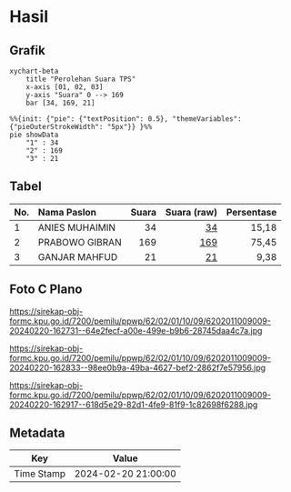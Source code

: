# Hasil

## Grafik

```mermaid
xychart-beta
    title "Perolehan Suara TPS"
    x-axis [01, 02, 03]
    y-axis "Suara" 0 --> 169
    bar [34, 169, 21]
```

```mermaid
%%{init: {"pie": {"textPosition": 0.5}, "themeVariables": {"pieOuterStrokeWidth": "5px"}} }%%
pie showData
    "1" : 34
    "2" : 169
    "3" : 21
```

## Tabel

| No. | Nama Paslon    | Suara | Suara (raw) | Persentase |
|:--- |:-------------- | -----:| -----------:| ----------:|
| 1   | ANIES MUHAIMIN | 34    | [34][p-1]   | 15,18      |
| 2   | PRABOWO GIBRAN | 169   | [169][p-2]  | 75,45      |
| 3   | GANJAR MAHFUD  | 21    | [21][p-3]   | 9,38       |


[p-1]: https://github.com/gigit-pemilu/pemilu-2024-62-kalimantan-tengah/blob/main/pilpres/hitung-suara/sub/62-kalimantan-tengah/sub/02-kotawaringin-timur/sub/01-kota-besi/sub/1009-kota-besi-hulu/sub/009-tps/sub/paslon-1.txt
[p-2]: https://github.com/gigit-pemilu/pemilu-2024-62-kalimantan-tengah/blob/main/pilpres/hitung-suara/sub/62-kalimantan-tengah/sub/02-kotawaringin-timur/sub/01-kota-besi/sub/1009-kota-besi-hulu/sub/009-tps/sub/paslon-2.txt
[p-3]: https://github.com/gigit-pemilu/pemilu-2024-62-kalimantan-tengah/blob/main/pilpres/hitung-suara/sub/62-kalimantan-tengah/sub/02-kotawaringin-timur/sub/01-kota-besi/sub/1009-kota-besi-hulu/sub/009-tps/sub/paslon-3.txt

## Foto C Plano

https://sirekap-obj-formc.kpu.go.id/7200/pemilu/ppwp/62/02/01/10/09/6202011009009-20240220-162731--64e2fecf-a00e-499e-b9b6-28745daa4c7a.jpg

https://sirekap-obj-formc.kpu.go.id/7200/pemilu/ppwp/62/02/01/10/09/6202011009009-20240220-162833--98ee0b9a-49ba-4627-bef2-2862f7e57956.jpg

https://sirekap-obj-formc.kpu.go.id/7200/pemilu/ppwp/62/02/01/10/09/6202011009009-20240220-162917--618d5e29-82d1-4fe9-81f9-1c82698f6288.jpg


## Metadata

| Key        | Value               |
| ---------- | ------------------- |
| Time Stamp | 2024-02-20 21:00:00 |



